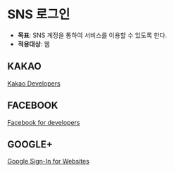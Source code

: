 
# SNS 로그인 
- **목표**: SNS 계정을 통하여 서비스를 이용할 수 있도록 한다.
- **적용대상**: 웹

## KAKAO
[Kakao Developers](https://developers.kakao.com/docs/js "카카오 개발가이드")

## FACEBOOK
[Facebook for developers](https://developers.facebook.com/docs/facebook-login/web "페이스북 개발가이드")

## GOOGLE+
[Google Sign-In for Websites](https://developers.google.com/identity/sign-in/web/ "구글 로그인 가이드")

